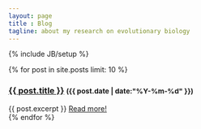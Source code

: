 ```yaml
---
layout: page
title : Blog
tagline: about my research on evolutionary biology
---
```

{% include JB/setup %}


{% for post in site.posts limit: 10 %}
  <div class="post_info">
	    <h3><a href="{{ BASE_PATH }}{{ post.url }}">{{ post.title }}</a>
	    <small>({{ post.date | date:"%Y-%m-%d" }})</small></h3>
    {{ post.excerpt }} <a href="{{ BASE_PATH }}{{ post.url }}">Read more!</a>
    </div>
  {% endfor %}
